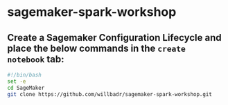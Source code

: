 # sagemaker-spark-workshop

## Create a Sagemaker Configuration Lifecycle and place the below commands in the `create notebook` tab:

```bash
#!/bin/bash
set -e
cd SageMaker
git clone https://github.com/willbadr/sagemaker-spark-workshop.git
```

